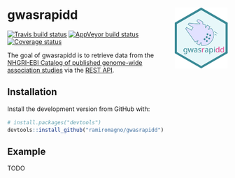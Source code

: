 # gwasrapidd <img src="man/figures/logo.svg" align="right" height=140/>

[![Travis build status](https://travis-ci.org/ramiromagno/gwasrapidd.svg?branch=master)](https://travis-ci.org/ramiromagno/gwasrapidd)
[![AppVeyor build status](https://ci.appveyor.com/api/projects/status/github/ramiromagno/gwasrapidd?branch=master&svg=true)](https://ci.appveyor.com/project/ramiromagno/gwasrapidd)
[![Coverage status](https://codecov.io/gh/ramiromagno/gwasrapidd/branch/master/graph/badge.svg)](https://codecov.io/github/ramiromagno/gwasrapidd?branch=master)

The goal of gwasrapidd is to retrieve data from the [NHGRI-EBI Catalog of published genome-wide association studies](https://www.ebi.ac.uk/gwas) via the [REST API](https://www.ebi.ac.uk/gwas/docs/api).


## Installation

Install the development version from GitHub with:

``` r
# install.packages("devtools")
devtools::install_github("ramiromagno/gwasrapidd")
```

## Example

TODO

